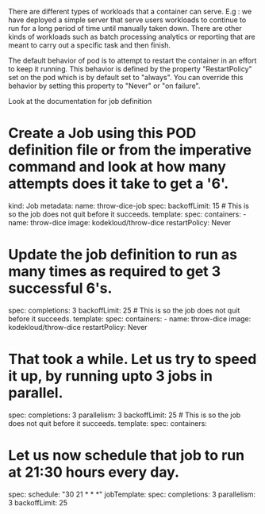There are different types of workloads that a container can serve.
E.g : we have deployed a simple server that serve users workloads to continue to run for a long period of time until manually taken down.
There are other kinds of workloads such as batch processing analytics or reporting that are meant to carry out a specific task and then finish.

The default behavior of pod is to attempt to restart the container in an effort to keep it running.
This behavior is defined by the property "RestartPolicy" set on the pod which is by default set to "always".
You can override this behavior by setting this property to "Never" or "on failure".

Look at the documentation for job definition

# Create a Job using this POD definition file or from the imperative command and look at how many attempts does it take to get a '6'.

kind: Job
metadata:
  name: throw-dice-job
spec:
  backoffLimit: 15 # This is so the job does not quit before it succeeds.
  template:
    spec:
      containers:
      - name: throw-dice
        image: kodekloud/throw-dice
      restartPolicy: Never

# Update the job definition to run as many times as required to get 3 successful 6's.

spec:
  completions: 3
  backoffLimit: 25 # This is so the job does not quit before it succeeds.
  template:
    spec:
      containers:
      - name: throw-dice
        image: kodekloud/throw-dice
      restartPolicy: Never
    
# That took a while. Let us try to speed it up, by running upto 3 jobs in parallel.

spec:
  completions: 3
  parallelism: 3
  backoffLimit: 25 # This is so the job does not quit before it succeeds.
  template:
    spec:
      containers:

# Let us now schedule that job to run at 21:30 hours every day.

spec:
  schedule: "30 21 * * *"
  jobTemplate:
    spec:
      completions: 3
      parallelism: 3
      backoffLimit: 25 